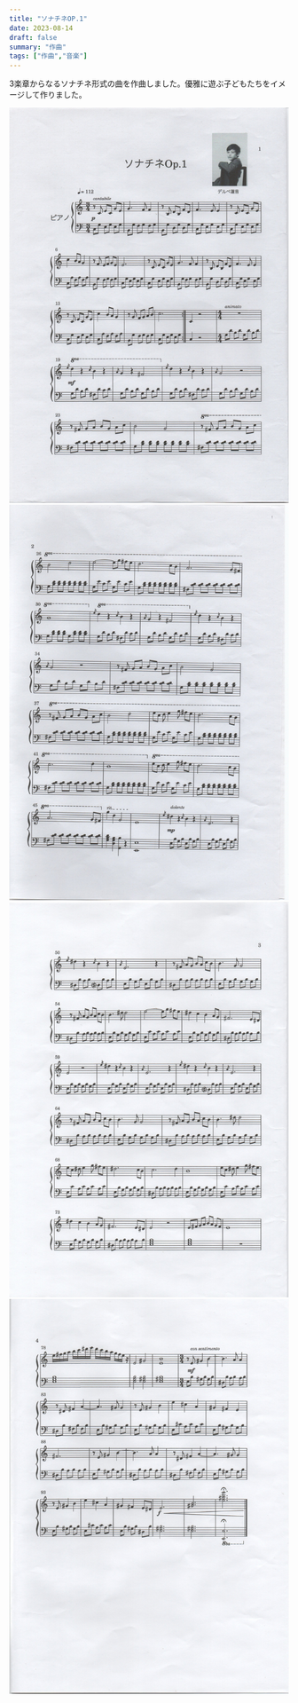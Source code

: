 ```yaml
---
title: "ソナチネOP.1"
date: 2023-08-14
draft: false
summary: "作曲"
tags: ["作曲","音楽"]
---
```


3楽章からなるソナチネ形式の曲を作曲しました。優雅に遊ぶ子どもたちをイメージして作りました。

![Alt text](featured.jpg)
![Alt text](sonatine-2.jpg)
![Alt text](sonatine-3.jpg)
![Alt text](sonatine-4.jpg)

